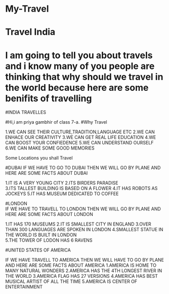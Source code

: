 # My-Travel
# Travel India
# I am going to tell you about travels and i know many of you people are thinking that why should we travel in the world because here are some benifits of travelling                    
#INDIA TRAVELLES

#Hi,i am priya gambhir of class 7-a.
#Why Travel 

1.WE CAN SEE THEIR CULTURE,TRADITION,LANGUAGE ETC
2.WE CAN ENHACE OUR CREATIVITY
3.WE CAN GET REAL LIFE EDUCATION
4.WE CAN BOOST YOUR CONFIEDENCE
5.WE CAN UNDERSTAND OURSELF
6.WE CAN MAKE SOME GOOD MEMORIES             

Some Locations you shall Travel

#DUBAI
IF WE HAVE TO GO TO DUBAI THEN WE WILL GO BY PLANE AND HERE ARE SOME FACTS ABOUT DUBAI

1.IT IS A VERY YOUNG CITY
2.ITS BIRDERS PARADISE     
3.ITS TALLEST BUILDING IS BASED ON A FLOWER
4.IT HAS ROBOTS AS JOCKEYS
5.IT HAS MUSEUM DEDICATED TO COFFEE        

#LONDON  
IF WE HAVE TO TRAVELL TO LONDON THEN WE WILL GO BY PLANE AND HERE ARE SOME FACTS ABOUT LONDON 

1.IT HAS 170 MUSEUMS
2.IT IS SMALLEST CITY IN ENGLAND
3.OVER THAN 300 LANGUAGES ARE SPOKEN IN LONDON
4.SMALLEST STATUE IN THE WORLD IS BUILT IN LONDON  
5.THE TOWER OF LODON HAS 6 RAVENS

#UNITED STATES OF AMERICA

IF WE HAVE TRAVELL TO AMERICA THEN WE WILL HAVE TO GO BY PLANE AND HERE ARE SOME FACTS ABOUT AMERICA
1.AMERICA IS HOME TO MANY NATURAL WONDERS
2.AMERICA HAS THE 4TH LONGEST RIVER IN THE WORLD
3.AMERICA FLAG HAS 27 VERSIONS
4.AMERICA HAS BEST MUSICAL ARTIST OF ALL THE TIME
5.AMERICA IS CENTER OF ENTERTAINMENT


